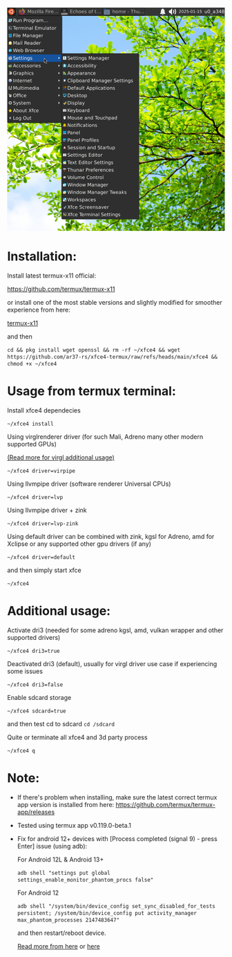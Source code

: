 ![alt_test](image/xfce4.png)

# Installation:
Install latest termux-x11 official:

https://github.com/termux/termux-x11

or install one of the most stable versions and slightly modified for smoother experience from here:

[termux-x11](https://github.com/ar37-rs/xfce4-termux/releases/download/Backup/termux-x11-arm64-v8a-debug.zip)

and then
```
cd && pkg install wget openssl && rm -rf ~/xfce4 && wget https://github.com/ar37-rs/xfce4-termux/raw/refs/heads/main/xfce4 && chmod +x ~/xfce4
```
# Usage from termux terminal:
Install xfce4 dependecies
```
~/xfce4 install
```

Using virglrenderer driver (for such Mali, Adreno many other modern supported GPUs)

[(Read more for virgl additional usage)](https://github.com/ar37-rs/virgl-angle-termux)
```
~/xfce4 driver=virpipe
```

Using llvmpipe driver (software renderer Universal CPUs)
```
~/xfce4 driver=lvp
```

Using llvmpipe driver + zink
```
~/xfce4 driver=lvp-zink
```

Using default driver can be combined with zink, kgsl for Adreno, amd for Xclipse or any supported other gpu drivers (if any)
```
~/xfce4 driver=default
```

and then simply start xfce
```
~/xfce4
```
# Additional usage:
Activate dri3 (needed for some adreno kgsl, amd, vulkan wrapper and other supported drivers)
```
~/xfce4 dri3=true
```

Deactivated dri3 (default), usually for virgl driver use case if experiencing some issues
```
~/xfce4 dri3=false
```

Enable sdcard storage
```
~/xfce4 sdcard=true
```
and then test cd to sdcard ```cd /sdcard```

Quite or terminate all xfce4 and 3d party process
```
~/xfce4 q
```

# Note:

* If there's problem when installing, make sure the latest correct termux app version is installed from here:
   https://github.com/termux/termux-app/releases

* Tested using termux app v0.119.0-beta.1

* Fix for android 12+ devices with [Process completed (signal 9) - press Enter] issue (using adb):

   For Android 12L & Android 13+
   ```
   adb shell "settings put global settings_enable_monitor_phantom_procs false"
   ```

   For Android 12
   ```
   adb shell "/system/bin/device_config set_sync_disabled_for_tests persistent; /system/bin/device_config put activity_manager max_phantom_processes 2147483647"
   ```

   and then restart/reboot device.

   [Read more from here](https://ivonblog.com/en-us/posts/fix-termux-signal9-error/) or [here](https://github.com/termux/termux-app/issues/2366)
